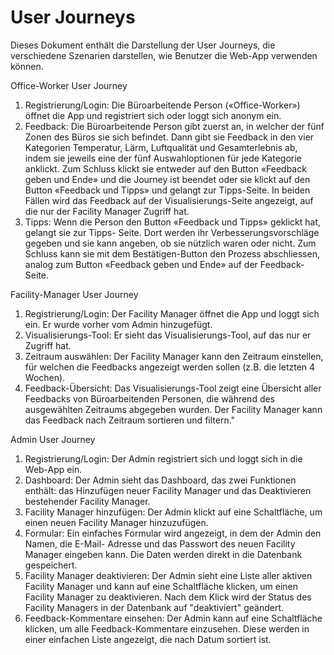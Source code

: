 # User Journeys
Dieses Dokument enthält die Darstellung der User Journeys, die verschiedene Szenarien darstellen, wie Benutzer die Web-App verwenden können. 

Office-Worker User Journey
1. Registrierung/Login: Die Büroarbeitende Person («Office-Worker») öffnet die App und
registriert sich oder loggt sich anonym ein.
2. Feedback: Die Büroarbeitende Person gibt zuerst an, in welcher der fünf Zonen des Büros sie
sich befindet. Dann gibt sie Feedback in den vier Kategorien Temperatur, Lärm, Luftqualität
und Gesamterlebnis ab, indem sie jeweils eine der fünf Auswahloptionen für jede Kategorie
anklickt. Zum Schluss klickt sie entweder auf den Button «Feedback geben und Ende» und die
Journey ist beendet oder sie klickt auf den Button «Feedback und Tipps» und gelangt zur
Tipps-Seite. In beiden Fällen wird das Feedback auf der Visualisierungs-Seite angezeigt, auf
die nur der Facility Manager Zugriff hat.
3. Tipps: Wenn die Person den Button «Feedback und Tipps» geklickt hat, gelangt sie zur Tipps-
Seite. Dort werden ihr Verbesserungsvorschläge gegeben und sie kann angeben, ob sie
nützlich waren oder nicht. Zum Schluss kann sie mit dem Bestätigen-Button den Prozess
abschliessen, analog zum Button «Feedback geben und Ende» auf der Feedback-Seite.

Facility-Manager User Journey
1. Registrierung/Login: Der Facility Manager öffnet die App und loggt sich ein. Er wurde vorher
vom Admin hinzugefügt.
2. Visualisierungs-Tool: Er sieht das Visualisierungs-Tool, auf das nur er Zugriff hat.
3. Zeitraum auswählen: Der Facility Manager kann den Zeitraum einstellen, für welchen die
Feedbacks angezeigt werden sollen (z.B. die letzten 4 Wochen).
4. Feedback-Übersicht: Das Visualisierungs-Tool zeigt eine Übersicht aller Feedbacks von
Büroarbeitenden Personen, die während des ausgewählten Zeitraums abgegeben wurden.
Der Facility Manager kann das Feedback nach Zeitraum sortieren und filtern."

Admin User Journey
1. Registrierung/Login: Der Admin registriert sich und loggt sich in die Web-App ein.
2. Dashboard: Der Admin sieht das Dashboard, das zwei Funktionen enthält: das Hinzufügen
neuer Facility Manager und das Deaktivieren bestehender Facility Manager.
3. Facility Manager hinzufügen: Der Admin klickt auf eine Schaltfläche, um einen neuen Facility
Manager hinzuzufügen.
4. Formular: Ein einfaches Formular wird angezeigt, in dem der Admin den Namen, die E-Mail-
Adresse und das Passwort des neuen Facility Manager eingeben kann. Die Daten werden
direkt in die Datenbank gespeichert.
5. Facility Manager deaktivieren: Der Admin sieht eine Liste aller aktiven Facility Manager und
kann auf eine Schaltfläche klicken, um einen Facility Manager zu deaktivieren. Nach dem Klick
wird der Status des Facility Managers in der Datenbank auf "deaktiviert" geändert.
6. Feedback-Kommentare einsehen: Der Admin kann auf eine Schaltfläche klicken, um alle
Feedback-Kommentare einzusehen. Diese werden in einer einfachen Liste angezeigt, die nach Datum sortiert ist.
